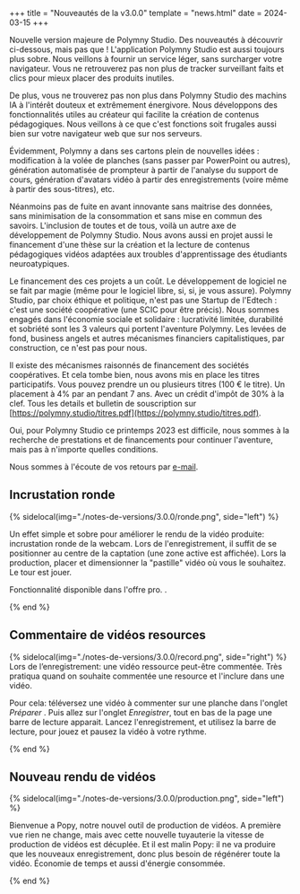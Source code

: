 +++
title = "Nouveautés de la v3.0.0"
template = "news.html"
date = 2024-03-15
+++


Nouvelle version majeure de Polymny Studio.
Des nouveautés à découvrir ci-dessous, mais pas que !
L'application Polymny Studio est aussi toujours plus sobre.
Nous veillons à fournir un service léger, sans surcharger votre navigateur.
Vous ne retrouverez pas non plus de tracker surveillant faits et clics pour mieux placer des produits inutiles.

De plus, vous ne trouverez pas non plus dans Polymny Studio des machins IA à l'intérêt douteux et extrêmement énergivore. Nous développons des fonctionnalités utiles au créateur qui facilite la création de contenus pédagogiques. Nous veillons à ce que c'est fonctions soit frugales aussi bien sur votre navigateur web que sur nos serveurs. 

Évidemment, Polymny a dans ses cartons plein de nouvelles idées : modification à la volée de planches (sans passer par PowerPoint ou autres), génération automatisée de prompteur à partir de l'analyse du support de cours, génération d'avatars vidéo à partir des enregistrements (voire même à partir des sous-titres), etc.

Néanmoins pas de fuite en avant innovante sans maitrise des données, sans minimisation de la consommation et sans mise en commun des savoirs.
L'inclusion de toutes et de tous, voilà un autre axe de développement de Polymny Studio.
Nous avons aussi en projet aussi le financement d'une thèse sur la création et la lecture de contenus pédagogiques vidéos adaptées aux troubles d'apprentissage des étudiants neuroatypiques.

Le financement des ces projets a un coût. Le développement de logiciel ne se fait par magie (même pour le logiciel libre, si, si, je vous assure).
Polymny Studio, par choix éthique et politique, n'est pas une Startup de l'Edtech : c'est une société coopérative (une SCIC pour être précis).
Nous sommes engagés dans l'économie sociale et solidaire : lucrativité limitée, durabilité et sobriété sont les 3 valeurs qui portent l'aventure Polymny.
Les levées de fond, business angels et autres mécanismes financiers capitalistiques, par construction, ce n'est pas pour nous.

Il existe des mécanismes raisonnés de financement des sociétés coopératives.
Et cela tombe bien, nous avons mis en place les titres participatifs.
Vous pouvez prendre un ou plusieurs titres (100 € le titre). Un placement à 4% par an pendant 7 ans.
Avec un crédit d'impôt de 30% à la clef.
Tous les details et bulletin de souscription sur [https://polymny.studio/titres.pdf](https://polymny.studio/titres.pdf).

Oui, pour Polymny Studio ce printemps 2023 est difficile, nous sommes à la recherche de prestations et de financements pour continuer l'aventure, mais pas à n'importe quelles conditions.

Nous sommes à l'écoute de vos retours par [e-mail](mailto:contacter@polymny.studio).

## Incrustation ronde

{% sidelocal(img="./notes-de-versions/3.0.0/ronde.png", side="left") %}

Un effet simple et sobre pour améliorer le rendu de la vidéo produite: incrustation ronde de la webcam.
Lors de l'enregistrement, il suffit de se positionner au centre de la captation (une zone active est affichée).
Lors la production, placer et dimensionner  la "pastille" vidéo où vous le souhaitez. Le tour est jouer.

Fonctionnalité disponible dans l'offre pro. .

{% end %}

## Commentaire de vidéos resources 

{% sidelocal(img="./notes-de-versions/3.0.0/record.png", side="right") %}
Lors de l’enregistrement: une vidéo ressource peut-être commentée. Très pratiqua quand on souhaite commentée une resource et l'inclure dans une vidéo. 

Pour cela: téléversez une vidéo à commenter sur une planche dans l'onglet *Préparer* . 
Puis allez sur l'onglet *Enregistrer*, tout en bas de la page une barre de lecture apparait. 
Lancez l'enregistrement, et utilisez la barre de lecture, pour jouez et pausez la vidéo à votre rythme. 

{% end %}

## Nouveau rendu de vidéos

{% sidelocal(img="./notes-de-versions/3.0.0/production.png", side="left") %}

Bienvenue a Popy, notre nouvel outil de production de vidéos.
A première vue rien ne change, mais avec cette nouvelle tuyauterie la vitesse
de production de vidéos est décuplée. Et il est malin Popy: il ne va produire
que les nouveaux enregistrement, donc plus besoin de régénérer toute la vidéo.
Économie de temps et aussi d'énergie consommée.

{% end %}



